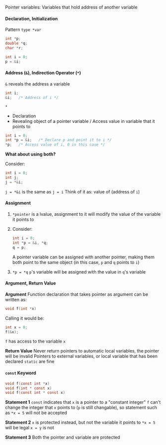 Pointer variables: Variables that hold address of another variable

#### Declaration, Initialization
Pattern `type *var`

```c
int *p;
double *q;
char *r;

int i = 0;
p = &i;

```

#### Address (`&`), Indirection Operator (`*`)
`&` reveals the address a variable
```c
int i;
&i;   /* Address of i */
```

`*` 
- Declaration
- Revealing object of a pointer variable / Access value in variable that it points to
```c
int i = 0;
int *p = &i;   /* Declare p and point it to i */
*p;   /* Access value of i, 0 in this case */
```

__What about using both?__

Consider:
```c
int i = 0;
int j;
j = *&i;
```
`j = *&i` is the same as `j = i`
Think of it as: value of (address of `i`)

#### Assignment
1. `*pointer` is a lvalue, assignment to it will modify the value of the variable it points to

2. Consider:
	```c
	int i = 0;
	int *p = &i, *q;
	q = p;
	```
	A pointer variable can be assigned with another pointer, making them both point to the same object (in this case, `p` and `q` points to `i`)
3. `*p = *q`
	`p`'s variable will be assigned with the value in `q`'s variable
	

#### Argument, Return Value
__Argument__
Function declaration that takes pointer as argument can be written as:
```c
void f(int *x)
```

Calling it would be:
```c
int x = 0;
f(&x);
```
`f` has access to the variable `x` 

__Return Value__
Never return pointers to automatic local variables, the pointer will be invalid
Pointers to external variables, or local variable that has been declared `static` are fine

#### `const` Keyword
```c
void f(const int *x)
void f(int * const x)
void f(const int * const x)
```

__Statement 1__
`const` indicates that `x` is a pointer to a "constant integer"
`f` can't change the integer that `x` points to (`p` is still changable), so statement such as `*x = 5` will not be accepted

__Statement 2__
`x` is protected instead, but not the variable it points to
`*x = 5` will be legal
`x = y` is not

__Statement 3__
Both the pointer and variable are protected